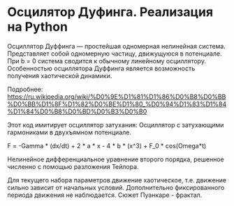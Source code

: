 # Осцилятор Дуфинга. Реализация на Python

Осциллятор Дуффинга  — простейшая одномерная нелинейная система. Представляет собой одномерную частицу, движущуюся в потенциале. 
При b = 0 система сводится к обычному линейному осциллятору. Особенностью осциллятора Дуффинга является возможность получения хаотической динамики.

Подробнее: https://ru.wikipedia.org/wiki/%D0%9E%D1%81%D1%86%D0%B8%D0%BB%D0%BB%D1%8F%D1%82%D0%BE%D1%80_%D0%94%D1%83%D1%84%D1%84%D0%B8%D0%BD%D0%B3%D0%B0

Этот код имитирует осциллятор затухания:
Осциллятор с затухающими гармониками в двухъямном потенциале.

F = -Gamma * (dx/dt) + 2 * a * x - 4 * b * (x^3) + F_0 * cos(Omega*t)

Нелинейное дифференциальное уравнение второго порядка, решенное численно с помощью разложения Тейлора.

Для текущего набора параметров движение хаотическое, т.е. движение сильно зависит от начальных условий. 
Дополнительно фиксированного периода движения не наблюдается. Сюжет Пуанкаре - фрактал.
